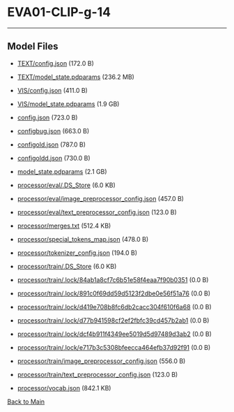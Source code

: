 
# EVA01-CLIP-g-14
---



## Model Files

- [TEXT/config.json](https://paddlenlp.bj.bcebos.com/models/community/paddlemix/EVA/EVA01-CLIP-g-14/TEXT/config.json) (172.0 B)

- [TEXT/model_state.pdparams](https://paddlenlp.bj.bcebos.com/models/community/paddlemix/EVA/EVA01-CLIP-g-14/TEXT/model_state.pdparams) (236.2 MB)

- [VIS/config.json](https://paddlenlp.bj.bcebos.com/models/community/paddlemix/EVA/EVA01-CLIP-g-14/VIS/config.json) (411.0 B)

- [VIS/model_state.pdparams](https://paddlenlp.bj.bcebos.com/models/community/paddlemix/EVA/EVA01-CLIP-g-14/VIS/model_state.pdparams) (1.9 GB)

- [config.json](https://paddlenlp.bj.bcebos.com/models/community/paddlemix/EVA/EVA01-CLIP-g-14/config.json) (723.0 B)

- [configbug.json](https://paddlenlp.bj.bcebos.com/models/community/paddlemix/EVA/EVA01-CLIP-g-14/configbug.json) (663.0 B)

- [configold.json](https://paddlenlp.bj.bcebos.com/models/community/paddlemix/EVA/EVA01-CLIP-g-14/configold.json) (787.0 B)

- [configoldd.json](https://paddlenlp.bj.bcebos.com/models/community/paddlemix/EVA/EVA01-CLIP-g-14/configoldd.json) (730.0 B)

- [model_state.pdparams](https://paddlenlp.bj.bcebos.com/models/community/paddlemix/EVA/EVA01-CLIP-g-14/model_state.pdparams) (2.1 GB)

- [processor/eval/.DS_Store](https://paddlenlp.bj.bcebos.com/models/community/paddlemix/EVA/EVA01-CLIP-g-14/processor/eval/.DS_Store) (6.0 KB)

- [processor/eval/image_preprocessor_config.json](https://paddlenlp.bj.bcebos.com/models/community/paddlemix/EVA/EVA01-CLIP-g-14/processor/eval/image_preprocessor_config.json) (457.0 B)

- [processor/eval/text_preprocessor_config.json](https://paddlenlp.bj.bcebos.com/models/community/paddlemix/EVA/EVA01-CLIP-g-14/processor/eval/text_preprocessor_config.json) (123.0 B)

- [processor/merges.txt](https://paddlenlp.bj.bcebos.com/models/community/paddlemix/EVA/EVA01-CLIP-g-14/processor/merges.txt) (512.4 KB)

- [processor/special_tokens_map.json](https://paddlenlp.bj.bcebos.com/models/community/paddlemix/EVA/EVA01-CLIP-g-14/processor/special_tokens_map.json) (478.0 B)

- [processor/tokenizer_config.json](https://paddlenlp.bj.bcebos.com/models/community/paddlemix/EVA/EVA01-CLIP-g-14/processor/tokenizer_config.json) (194.0 B)

- [processor/train/.DS_Store](https://paddlenlp.bj.bcebos.com/models/community/paddlemix/EVA/EVA01-CLIP-g-14/processor/train/.DS_Store) (6.0 KB)

- [processor/train/.lock/84ab1a8cf7c6b51e58f4eaa7f90b0351](https://paddlenlp.bj.bcebos.com/models/community/paddlemix/EVA/EVA01-CLIP-g-14/processor/train/.lock/84ab1a8cf7c6b51e58f4eaa7f90b0351) (0.0 B)

- [processor/train/.lock/891c0f69dd59d5123f2dbe0e56f51a76](https://paddlenlp.bj.bcebos.com/models/community/paddlemix/EVA/EVA01-CLIP-g-14/processor/train/.lock/891c0f69dd59d5123f2dbe0e56f51a76) (0.0 B)

- [processor/train/.lock/d419e708b8fc6db2cacc304f610f6a68](https://paddlenlp.bj.bcebos.com/models/community/paddlemix/EVA/EVA01-CLIP-g-14/processor/train/.lock/d419e708b8fc6db2cacc304f610f6a68) (0.0 B)

- [processor/train/.lock/d77b941598cf2ef2fbfc39cd457b2ab1](https://paddlenlp.bj.bcebos.com/models/community/paddlemix/EVA/EVA01-CLIP-g-14/processor/train/.lock/d77b941598cf2ef2fbfc39cd457b2ab1) (0.0 B)

- [processor/train/.lock/dcf4b911f4349ee5019d5d97489d3ab2](https://paddlenlp.bj.bcebos.com/models/community/paddlemix/EVA/EVA01-CLIP-g-14/processor/train/.lock/dcf4b911f4349ee5019d5d97489d3ab2) (0.0 B)

- [processor/train/.lock/e717b3c5308bfeecca464efb37d92f91](https://paddlenlp.bj.bcebos.com/models/community/paddlemix/EVA/EVA01-CLIP-g-14/processor/train/.lock/e717b3c5308bfeecca464efb37d92f91) (0.0 B)

- [processor/train/image_preprocessor_config.json](https://paddlenlp.bj.bcebos.com/models/community/paddlemix/EVA/EVA01-CLIP-g-14/processor/train/image_preprocessor_config.json) (556.0 B)

- [processor/train/text_preprocessor_config.json](https://paddlenlp.bj.bcebos.com/models/community/paddlemix/EVA/EVA01-CLIP-g-14/processor/train/text_preprocessor_config.json) (123.0 B)

- [processor/vocab.json](https://paddlenlp.bj.bcebos.com/models/community/paddlemix/EVA/EVA01-CLIP-g-14/processor/vocab.json) (842.1 KB)


[Back to Main](../../../)